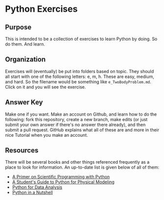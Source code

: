 # Python Exercises

## Purpose
This is intended to be a collection of exercises to learn Python by doing. So do them. And learn.

## Organization
Exercises will (eventually) be put into folders based on topic. They should all start with one of the following letters: e, m, h. These are easy, medium, and hard. So the filename would be something like `e_TwoBodyProblem.md`. Click on it and you will see the exercise.

## Answer Key
Make one if you want. Make an account on Github, and learn how to do the following: fork this repository, create a new branch, make edits (or just submit your own answer if there's no answer there already), and then submit a pull request. GitHub explains what all of these are and more in their nice Tutorial when you make an account.

## Resources
There will be several books and other things referenced frequently as a place to look for information. An up-to-date list is given below of all of them:
- [A Primer on Scientific Programming with Python](https://www.amazon.com/Scientific-Programming-Computational-Science-Engineering/dp/3642549586)
- [A Student's Guide to Python for Physical Modeling](https://www.amazon.com/Students-Guide-Python-Physical-Modeling/dp/0691170509)
- [Python for Data Analysis](https://www.amazon.com/Python-Data-Analysis-Wrangling-IPython/dp/1491957662/ref=sr_1_4?s=books&ie=UTF8&qid=1510098331&sr=1-4&keywords=python+for+data+analysis&dpID=51-s8fr3F2L&preST=_SX218_BO1,204,203,200_QL40_&dpSrc=srch)
- [Python in a Nutshell](https://www.amazon.com/Python-Nutshell-Desktop-Quick-Reference/dp/144939292X/ref=sr_1_1?s=books&ie=UTF8&qid=1510098372&sr=1-1&keywords=python+in+a+nutshell&dpID=513OF9IWRIL&preST=_SY291_BO1,204,203,200_QL40_&dpSrc=srch)